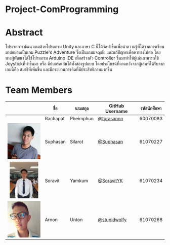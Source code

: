 # Project-ComProgramming

# Abstract
  โปรเจคการพัฒนาเกมด้วยโปรแกรม Unity และภาษา C นี้ได้จัดทำขึ้นเพื่อนำความรู้ที่ได้จากการเรียนมาต่อยอดเป็นเกม Puzzle's Adventure ซึ่งเป็นเกมผจญภัย และแก้ปัญหาเพื่อหาทางไปต่อ
  โดยทางผู้พัฒนาได้ใช้โปรแกรม Arduino IDE เพื่อสร้างตัว Controller ขึ้นมาทำให้ผู้เล่นสามารถใช้ Joystickที่ทำขึ้นมา หรือ คีย์บอร์ดเล่นได้ทั้งสองรูปแบบ โดยประโยชน์ที่คาดหวังจากผู้เล่นที่ได้รับจากเกมนี้คือ สมาธิที่เพิ่มขึ้น และมีกระบวนการคิดที่มีประสิทธิภาพมากขึ้น


# Team Members
|  |ชื่อ|นามสกุล|GitHub Username|รหัสนักศึกษา|
|:-:|--|------|---------------|---------|
||Rachapat|Pheimphun|[@torasannn](https://github.com/torasannn)|60070083|
|<img src="img/Ton.jpg" width="120px" height="115px">|Suphasan|Silarot|[@Suphasan](https://github.com/Suphasan)|61070227|
|<img src="img/soravityk.jpg" width="90px" height="115px">|Soravit|Yamkum|[@SoravitYK](https://github.com/SoravitYK)|61070234|
|<img src="img/arnon.png" width="120px" height="115px">|Arnon|Unton|[@stupidwolfy](https://github.com/stupidwolfy)|61070268|
